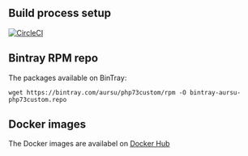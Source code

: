 ## Build process setup

[![CircleCI](https://circleci.com/gh/aursu/rpmbuild-php-7.3.svg?style=svg)](https://circleci.com/gh/aursu/rpmbuild-php-7.3)

## Bintray RPM repo

The packages available on BinTray:

```
wget https://bintray.com/aursu/php73custom/rpm -O bintray-aursu-php73custom.repo
```

## Docker images

The Docker images are availabel on [Docker Hub](https://hub.docker.com/repository/docker/aursu/php73build)
